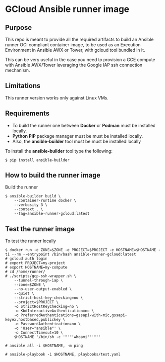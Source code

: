 # GCloud Ansible runner image

## Purpose

This repo is meant to provide all the required artifacts to build an Ansible runner OCI compliant container image, to be used as an Execution Environment in Ansible AWX or Tower, with gcloud tool bundled in it.

This can be very useful in the case you need to provision a GCE compute with Ansible AWX/Tower leveraging the Google IAP ssh connection mechanism.

## Limitations

This runner version works only against Linux VMs.

## Requirements

- To build the runner one between **Docker** or **Podman** must be installed locally.
- **Python PIP** package manager must be must be installed locally.
- Also, the **ansible-builder** tool must be must be installed locally

To install the **ansible-builder** tool type the following:

```
$ pip install ansible-builder
```

## How to build the runner image

Build the runner

```
$ ansible-builder build \
    --container-runtime docker \
    --verbosity 3 \
    --context . \
    --tag=ansible-runner-gcloud:latest
```

## Test the runner image

To test the runner locally

```
$ docker run -e ZONE=$ZONE -e PROJECT=$PROJECT -e HOSTNAME=$HOSTNAME -ti --rm --entrypoint /bin/bash ansible-runner-gcloud:latest 
# gcloud auth login
# export PROJECT=my-project
# export HOSTNAME=my-compute
# cd /home/runner/
# ./scripts/gcp-ssh-wrapper.sh \
    --tunnel-through-iap \
    --zone=$ZONE \
    --no-user-output-enabled \
    --quiet \
    --strict-host-key-checking=no \
    --project=$PROJECT \
    -o StrictHostKeyChecking=no \
    -o KbdInteractiveAuthentication=no \
    -o PreferredAuthentications=gssapi-with-mic,gssapi-keyex,hostbased,publickey \
    -o PasswordAuthentication=no \
    -o 'User="ansible"' \
    -o ConnectTimeout=10 \
    $HOSTNAME '/bin/sh -c '"'"'whoami'"'"''
```


```
# ansible all -i $HOSTNAME, -m ping
```


```
# ansible-playbook -i $HOSTNAME, playbooks/test.yaml 
```